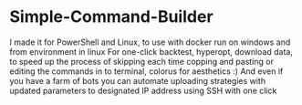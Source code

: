 # Simple-Command-Builder
I made it for PowerShell and Linux, to use with docker run on windows and from environment in linux
For one-click backtest, hyperopt, download data, to speed up the process of skipping each time copping and pasting or editing the commands in to terminal, colorus for aesthetics :)
And even if you have a farm of bots you can automate uploading strategies with updated parameters to designated IP address using SSH with one click
